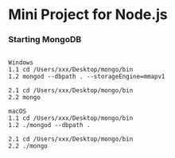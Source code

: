 # Mini Project for Node.js

### Starting MongoDB
```

Windows
1.1 cd /Users/xxx/Desktop/mongo/bin
1.2 mongod --dbpath . --storageEngine=mmapv1

2.1 cd /Users/xxx/Desktop/mongo/bin
2.2 mongo

macOS
1.1 cd /Users/xxx/Desktop/mongo/bin
1.2 ./mongod --dbpath .

2.1 cd /Users/xxx/Desktop/mongo/bin
2.2 ./mongo

```


